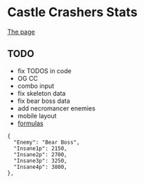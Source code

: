 # Castle Crashers Stats

[The page](https://a1rpun.github.io/castle-crashers-stats/)

## TODO

- fix TODOS in code
- OG CC
- combo input
- fix skeleton data
- fix bear boss data
- add necromancer enemies
- mobile layout
- [formulas](https://gamefaqs.gamespot.com/xbox360/934458-castle-crashers/faqs/54118)

```
{
  "Enemy": "Bear Boss",
  "Insane1p": 2150,
  "Insane2p": 2700,
  "Insane3p": 3250,
  "Insane4p": 3800,
},
```
